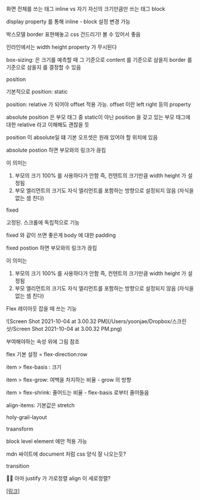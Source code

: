 화면 전체를 쓰는 태그 inline vs 자기 자신의 크기만큼만 쓰는 태그 block

display property 를 통해 inline - block 설정 변경 가능

박스모델 border 표현해놓고 css 건드리기! 볼 수 있어서 좋음

인라인에서는 width height property 가 무시된다

box-sizing: 은 크기를 예측할 때 그 기준으로 content 를 기준으로 삼을지 border 를 기준으로 삼을지 를 결정할 수 있음

position

기본적으로 position: static

position: relative 가 되어야 offset 적용 가능. offset 이란 left right 등의 property

absolute position 은 부모 태그 중 static이 아닌 position 을 갖고 있는 부모 태그에 대한 relative 라고 이해해도 괜찮을 듯

position 이 absolute일 떄 기본 오프셋은 원래 있어야 할 위치에 있음

absolute postion 하면 부모와의 링크가 끊킴

이 의미는

1. 부모의 크기 100% 를 사용하다가 안함 즉, 컨텐트의 크기만큼 width height 가 설정됨
2. 부모 엘리먼트의 크기도 자식 엘리먼트를 포함하는 방향으로 설정되지 않음 (자식을 없는 셈 친다)

fixed

고정된. 스크롤에 독립적으로 기능

fixed 와 같이 쓰면 좋은게 body 에 대한 padding

fixed postion 하면 부모와의 링크가 끊킴

이 의미는

1. 부모의 크기 100% 를 사용하다가 안함 즉, 컨텐트의 크기만큼 width height 가 설정됨
2. 부모 엘리먼트의 크기도 자식 엘리먼트를 포함하는 방향으로 설정되지 않음 (자식을 없는 셈 친다)

Flex 레이아웃 잡을 때 쓰는 기능

<container>

<item></item>

<item></item>

</container>

![Screen Shot 2021-10-04 at 3.00.32 PM](/Users/yoonjae/Dropbox/스크린샷/Screen Shot 2021-10-04 at 3.00.32 PM.png)

부여해야하는 속성 위에 그림 참조

flex 기본 설정 = flex-direction:row

item > flex-basis : 크기

item > flex-grow: 여백을 차지하는 비율 - grow 의 방향

item > flex-shrink: 줄어드는 비율 - flex-basis 로부터 줄어들음

align-items: 기본값은 stretch

holy-grail-layout

traansform

block level element 에만 적용 가능

mdn 싸이트에 document 처럼 css 양식 잘 나오는듯?

transition

🙋‍♂️ 아마 justify 가 가로정렬 align 이 세로정렬?

[[링크]](https://studiomeal.com/archives/197)
